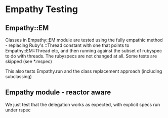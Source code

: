 Empathy Testing
===================

Empathy::EM
-----------------
Classes in Empathy::EM module are tested  using the fully empathic method - replacing Ruby's ::Thread constant with one that points to Empathy::EM::Thread etc, and then running against the subset of rubyspec to do with threads. The rubyspecs are not changed at all. Some tests are skipped (see *.mspec)

This also tests Empathy.run and the class replacement approach (including subclassing)

Empathy module - reactor aware
--------------------------------

We just test that the delegation works as expected, with explicit specs run under rspec
